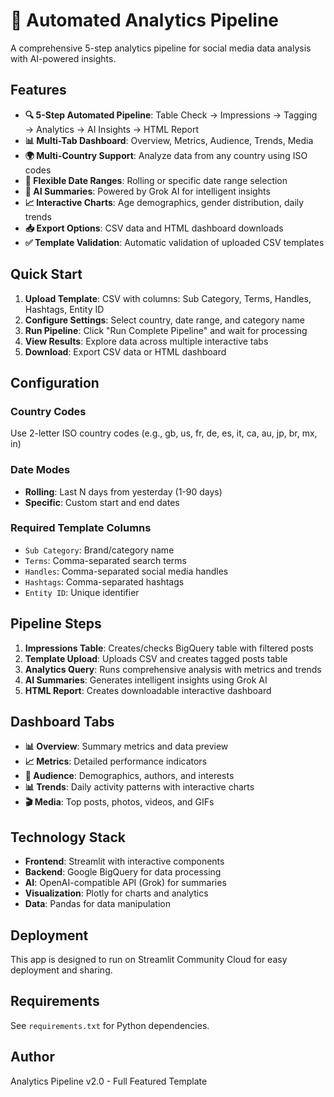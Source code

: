 # 🚀 Automated Analytics Pipeline

A comprehensive 5-step analytics pipeline for social media data analysis with AI-powered insights.

## Features

- **🔍 5-Step Automated Pipeline**: Table Check → Impressions → Tagging → Analytics → AI Insights → HTML Report
- **📊 Multi-Tab Dashboard**: Overview, Metrics, Audience, Trends, Media
- **🌍 Multi-Country Support**: Analyze data from any country using ISO codes
- **📅 Flexible Date Ranges**: Rolling or specific date range selection
- **🤖 AI Summaries**: Powered by Grok AI for intelligent insights
- **📈 Interactive Charts**: Age demographics, gender distribution, daily trends
- **📥 Export Options**: CSV data and HTML dashboard downloads
- **✅ Template Validation**: Automatic validation of uploaded CSV templates

## Quick Start

1. **Upload Template**: CSV with columns: Sub Category, Terms, Handles, Hashtags, Entity ID
2. **Configure Settings**: Select country, date range, and category name
3. **Run Pipeline**: Click "Run Complete Pipeline" and wait for processing
4. **View Results**: Explore data across multiple interactive tabs
5. **Download**: Export CSV data or HTML dashboard

## Configuration

### Country Codes
Use 2-letter ISO country codes (e.g., gb, us, fr, de, es, it, ca, au, jp, br, mx, in)

### Date Modes
- **Rolling**: Last N days from yesterday (1-90 days)
- **Specific**: Custom start and end dates

### Required Template Columns
- `Sub Category`: Brand/category name
- `Terms`: Comma-separated search terms
- `Handles`: Comma-separated social media handles
- `Hashtags`: Comma-separated hashtags
- `Entity ID`: Unique identifier

## Pipeline Steps

1. **Impressions Table**: Creates/checks BigQuery table with filtered posts
2. **Template Upload**: Uploads CSV and creates tagged posts table
3. **Analytics Query**: Runs comprehensive analysis with metrics and trends
4. **AI Summaries**: Generates intelligent insights using Grok AI
5. **HTML Report**: Creates downloadable interactive dashboard

## Dashboard Tabs

- **📊 Overview**: Summary metrics and data preview
- **📈 Metrics**: Detailed performance indicators
- **👥 Audience**: Demographics, authors, and interests
- **📊 Trends**: Daily activity patterns with interactive charts
- **🎬 Media**: Top posts, photos, videos, and GIFs

## Technology Stack

- **Frontend**: Streamlit with interactive components
- **Backend**: Google BigQuery for data processing
- **AI**: OpenAI-compatible API (Grok) for summaries
- **Visualization**: Plotly for charts and analytics
- **Data**: Pandas for data manipulation

## Deployment

This app is designed to run on Streamlit Community Cloud for easy deployment and sharing.

## Requirements

See `requirements.txt` for Python dependencies.

## Author

Analytics Pipeline v2.0 - Full Featured Template